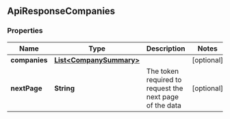 
## ApiResponseCompanies

### Properties
Name | Type | Description | Notes
------------ | ------------- | ------------- | -------------
**companies** | [**List&lt;CompanySummary&gt;**](CompanySummary.md) |  |  [optional]
**nextPage** | **String** | The token required to request the next page of the data |  [optional]



